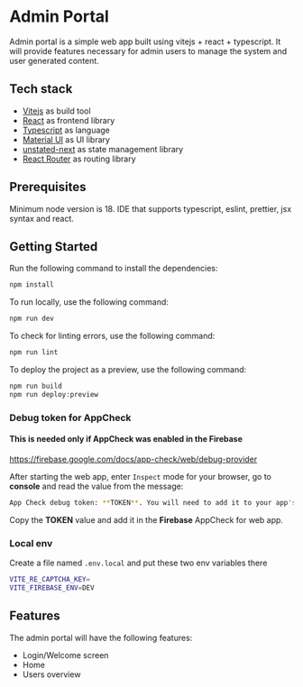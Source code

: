 # Admin Portal

Admin portal is a simple web app built using vitejs + react + typescript.
It will provide features necessary for admin users to manage the system and user generated content.

## Tech stack

- [Vitejs](https://vitejs.dev/) as build tool
- [React](https://react.dev/) as frontend library
- [Typescript](https://www.typescriptlang.org/) as language
- [Material UI](https://mui.com/) as UI library
- [unstated-next](https://github.com/jamiebuilds/unstated-next) as state management library
- [React Router](https://reactrouter.com/en/main) as routing library

## Prerequisites

Minimum node version is 18.
IDE that supports typescript, eslint, prettier, jsx syntax and react.

## Getting Started

Run the following command to install the dependencies:

```bash
npm install
```

To run locally, use the following command:

```bash
npm run dev
```

To check for linting errors, use the following command:

```bash
npm run lint
```

To deploy the project as a preview, use the following command:

```bash
npm run build
npm run deploy:preview
```

### Debug token for AppCheck

#### This is needed only if AppCheck was enabled in the Firebase

<https://firebase.google.com/docs/app-check/web/debug-provider>

After starting the web app, enter `Inspect` mode for your browser, go to **console** and read the value from the message:

```bash
App Check debug token: **TOKEN**. You will need to add it to your app's App Check settings in the Firebase console for it to work.
```

Copy the **TOKEN** value and add it in the **Firebase** AppCheck for web app.

### Local env

Create a file named `.env.local` and put these two env variables there

```bash
VITE_RE_CAPTCHA_KEY=
VITE_FIREBASE_ENV=DEV
```

## Features

The admin portal will have the following features:

- Login/Welcome screen
- Home
- Users overview
